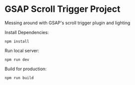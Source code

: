 # GSAP Scroll Trigger Project

Messing around with GSAP's scroll trigger plugin and lighting

Install Dependencies:
```
npm install
```

Run local server:
```
npm run dev
```

Build for production:
```
npm run build
```
